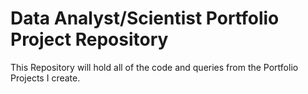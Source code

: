 # Data Analyst/Scientist Portfolio Project Repository
This Repository will hold all of the code and queries from the Portfolio Projects I create.

